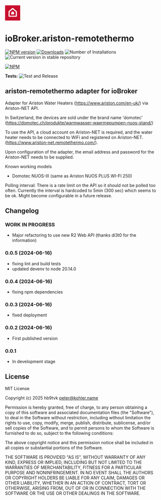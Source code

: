 ![Logo](admin/ariston-remotethermo.png)
# ioBroker.ariston-remotethermo

[![NPM version](https://img.shields.io/npm/v/iobroker.ariston-remotethermo.svg)](https://www.npmjs.com/package/iobroker.ariston-remotethermo)
[![Downloads](https://img.shields.io/npm/dm/iobroker.ariston-remotethermo.svg)](https://www.npmjs.com/package/iobroker.ariston-remotethermo)
![Number of Installations](https://iobroker.live/badges/ariston-remotethermo-installed.svg)
![Current version in stable repository](https://iobroker.live/badges/ariston-remotethermo-stable.svg)

[![NPM](https://nodei.co/npm/iobroker.ariston-remotethermo.png?downloads=true)](https://nodei.co/npm/iobroker.ariston-remotethermo/)

**Tests:** ![Test and Release](https://github.com/hb9tvk/ioBroker.ariston-remotethermo/workflows/Test%20and%20Release/badge.svg)

## ariston-remotethermo adapter for ioBroker

Adapter for Ariston Water Heaters (https://www.ariston.com/en-uk/) via Ariston-NET API.

In Switzerland, the devices are sold under the brand name 'domotec' (https://domotec.ch/produkte/warmwasser-waermepumpen-nuos-stand/)

To use the API, a cloud account on Ariston-NET is required, and the water heater needs to be connected to WiFi and registered on Ariston-NET. (https://www.ariston-net.remotethermo.com/).

Upon configuration of the adapter, the email address and password for the Ariston-NET needs to be supplied.

Known working models

* Domotec NUOS-III (same as Ariston NUOS PLUS WI-FI 250)

Polling interval: There is a rate limit on the API so it should not be polled too often. Currently the interval is hardcoded to 5min (300 sec) which seems to be ok. Might become configurable in a future release.

## Changelog
### **WORK IN PROGRESS**

- Major refactoring to use new R2 Web API (thanks di3t0 for the information)

### 0.0.5 (2024-06-16)

- fixing lint and build tests
- updated devenv to node 20.14.0

### 0.0.4 (2024-06-16)

- fixing npm dependencies

### 0.0.3 (2024-06-16)

- fixed deployment

### 0.0.2 (2024-06-16)

- First published version

### 0.0.1

- In development stage

## License
MIT License

Copyright (c) 2025 hb9tvk <peter@kohler.name>

Permission is hereby granted, free of charge, to any person obtaining a copy
of this software and associated documentation files (the "Software"), to deal
in the Software without restriction, including without limitation the rights
to use, copy, modify, merge, publish, distribute, sublicense, and/or sell
copies of the Software, and to permit persons to whom the Software is
furnished to do so, subject to the following conditions:

The above copyright notice and this permission notice shall be included in all
copies or substantial portions of the Software.

THE SOFTWARE IS PROVIDED "AS IS", WITHOUT WARRANTY OF ANY KIND, EXPRESS OR
IMPLIED, INCLUDING BUT NOT LIMITED TO THE WARRANTIES OF MERCHANTABILITY,
FITNESS FOR A PARTICULAR PURPOSE AND NONINFRINGEMENT. IN NO EVENT SHALL THE
AUTHORS OR COPYRIGHT HOLDERS BE LIABLE FOR ANY CLAIM, DAMAGES OR OTHER
LIABILITY, WHETHER IN AN ACTION OF CONTRACT, TORT OR OTHERWISE, ARISING FROM,
OUT OF OR IN CONNECTION WITH THE SOFTWARE OR THE USE OR OTHER DEALINGS IN THE
SOFTWARE.
